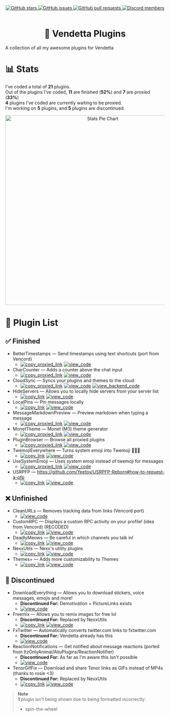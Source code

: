 <!--
	* This file was autogenerated
	* If you want to change anything, do so in the readmes.mjs file
	* https://github.com/nexpid/VendettaPlugins/edit/main/readmes.mjs
-->

<div align="center">
	<a href="https://github.com/nexpid/VendettaPlugins/stargazers">
		<img alt="GitHub stars" src="https://img.shields.io/github/stars/nexpid/VendettaPlugins?style=for-the-badge&color=b4befe&labelColor=1e1e2e&logo=starship&logoColor=fff">
	</a>
	<a href="https://github.com/nexpid/VendettaPlugins/issues">
		<img alt="GitHub issues" src="https://img.shields.io/github/issues/nexpid/VendettaPlugins?style=for-the-badge&color=74c7ec&labelColor=1e1e2e&logo=gitbook&logoColor=fff">
	</a>
	<a href="https://github.com/nexpid/VendettaPlugins/pulls">
		<img alt="GitHub pull requests" src="https://img.shields.io/github/issues-pr/nexpid/VendettaPlugins?style=for-the-badge&color=a6e3a1&labelColor=1e1e2e&logo=saucelabs&logoColor=fff">
	</a>
	<a href="https://discord.gg/n9QQ4XhhJP">
		<img alt="Discord members" src="https://img.shields.io/discord/1015931589865246730?style=for-the-badge&color=eba0ac&labelColor=1e1e2e&logo=discord&logoColor=fff">
	</a>
</div>
<br/>
<div align="center">
	<h1>🌙 Vendetta Plugins</h1>
</div>

A collection of all my awesome plugins for Vendetta

# 📊 Stats

I've coded a total of **21** plugins.  
Out of the plugins I've coded, **11** are finished (**52%**) and **7** are proxied (**33%**)  
**4** plugins I've coded are currently waiting to be proxied.  
I'm working on **5** plugins, and **5** plugins are discontinued.

<div align="center">
	<img alt="Stats Pie Chart" src="https://quickchart.io/chart?c=%7B%22type%22%3A%22doughnut%22%2C%22data%22%3A%7B%22labels%22%3A%5B%22Proxied%22%2C%22Finished%22%2C%22Unfinished%22%2C%22Discontinued%22%5D%2C%22datasets%22%3A%5B%7B%22data%22%3A%5B7%2C4%2C5%2C5%5D%2C%22backgroundColor%22%3A%5B%22%2389dceb%22%2C%22%23a6e3a1%22%2C%22%239399b2%22%2C%22%23f38ba8%22%5D%2C%22datalabels%22%3A%7B%22labels%22%3A%7B%22index%22%3A%7B%22color%22%3A%22%23FFF%22%2C%22font%22%3A%7B%22size%22%3A18%7D%2C%22align%22%3A%22end%22%2C%22anchor%22%3A%22end%22%2C%22formatter%22%3A(_%2C%20ctx)%20%3D%3E%20ctx.chart.data.labels%5Bctx.dataIndex%5D%7D%2C%22name%22%3A%7B%22color%22%3A%22%23222%22%2C%22backgroundColor%22%3A%22%23FFF%22%2C%22borderRadius%22%3A4%2C%22offset%22%3A0%2C%22padding%22%3A2%2C%22font%22%3A%7B%22size%22%3A16%7D%2C%22align%22%3A%22top%22%2C%22formatter%22%3A(val)%20%3D%3E%20%60%24%7BMath.floor((val%20%2F%2021)%20*%20100)%7D%25%60%7D%2C%22value%22%3A%7B%22color%22%3A%22%23FFF%22%2C%22font%22%3A%7B%22size%22%3A16%7D%2C%22padding%22%3A0%2C%22align%22%3A%22bottom%22%7D%7D%7D%7D%5D%7D%2C%22options%22%3A%7B%22legend%22%3A%7B%22display%22%3Afalse%7D%2C%22layout%22%3A%7B%22padding%22%3A%7B%22top%22%3A30%2C%22bottom%22%3A30%7D%7D%2C%22plugins%22%3A%7B%22datalabels%22%3A%7B%22display%22%3Atrue%7D%2C%22doughnutlabel%22%3A%7B%22color%22%3A%22%23FFF%22%2C%22labels%22%3A%5B%7B%22text%22%3A21%2C%22font%22%3A%7B%22size%22%3A20%2C%22weight%22%3A%22bold%22%7D%7D%2C%7B%22text%22%3A%22plugins%22%7D%5D%7D%7D%7D%7D" width=600 />
</div>

# 📃 Plugin List

## ✅ Finished

- BetterTimestamps — Send timestamps using text shortcuts (port from Vencord)
	- [<img alt="copy_proxied_link" src="https://img.shields.io/badge/copy_proxied_link-1e1e2e?style=for-the-badge" />](https://vd-plugins.github.io/proxy/gabe616.github.io/VendettaPlugins/better-timestamps) [<img alt="view_code" src="https://img.shields.io/badge/view_code-1e1e2e?style=for-the-badge" />](https://github.com/nexpid/VendettaPlugins/tree/main/plugins/better-timestamps)
- CharCounter — Adds a counter above the chat input
	- [<img alt="copy_proxied_link" src="https://img.shields.io/badge/copy_proxied_link-1e1e2e?style=for-the-badge" />](https://vd-plugins.github.io/proxy/gabe616.github.io/VendettaPlugins/char-counter) [<img alt="view_code" src="https://img.shields.io/badge/view_code-1e1e2e?style=for-the-badge" />](https://github.com/nexpid/VendettaPlugins/tree/main/plugins/char-counter)
- CloudSync — Syncs your plugins and themes to the cloud
	- [<img alt="copy_proxied_link" src="https://img.shields.io/badge/copy_proxied_link-1e1e2e?style=for-the-badge" />](https://vd-plugins.github.io/proxy/gabe616.github.io/VendettaPlugins/cloud-sync) [<img alt="view_code" src="https://img.shields.io/badge/view_code-1e1e2e?style=for-the-badge" />](https://github.com/nexpid/VendettaPlugins/tree/main/plugins/cloud-sync) [<img alt="view_backend_code" src="https://img.shields.io/badge/view_backend_code-1e1e2e?style=for-the-badge" />](https://github.com/nexpid/VendettaCloudSync)
- HideServers — Allows you to locally hide servers from your server list
	- [<img alt="copy_link" src="https://img.shields.io/badge/copy_link-1e1e2e?style=for-the-badge" />](https://vendetta.nexpid.xyz/hide-servers) [<img alt="view_code" src="https://img.shields.io/badge/view_code-1e1e2e?style=for-the-badge" />](https://github.com/nexpid/VendettaPlugins/tree/main/plugins/hide-servers)
- LocalPins — Pin messages locally
	- [<img alt="copy_link" src="https://img.shields.io/badge/copy_link-1e1e2e?style=for-the-badge" />](https://vendetta.nexpid.xyz/local-pins) [<img alt="view_code" src="https://img.shields.io/badge/view_code-1e1e2e?style=for-the-badge" />](https://github.com/nexpid/VendettaPlugins/tree/main/plugins/local-pins)
- MessageMarkdownPreview — Preview markdown when typing a message
	- [<img alt="copy_proxied_link" src="https://img.shields.io/badge/copy_proxied_link-1e1e2e?style=for-the-badge" />](https://vd-plugins.github.io/proxy/gabe616.github.io/VendettaPlugins/message-markdown-preview) [<img alt="view_code" src="https://img.shields.io/badge/view_code-1e1e2e?style=for-the-badge" />](https://github.com/nexpid/VendettaPlugins/tree/main/plugins/message-markdown-preview)
- MonetTheme — Monet (M3) theme generator
	- [<img alt="copy_proxied_link" src="https://img.shields.io/badge/copy_proxied_link-1e1e2e?style=for-the-badge" />](https://vd-plugins.github.io/proxy/gabe616.github.io/VendettaPlugins/monet-theme) [<img alt="view_code" src="https://img.shields.io/badge/view_code-1e1e2e?style=for-the-badge" />](https://github.com/nexpid/VendettaPlugins/tree/main/plugins/monet-theme)
- PluginBrowser — Browse all proxied plugins
	- [<img alt="copy_proxied_link" src="https://img.shields.io/badge/copy_proxied_link-1e1e2e?style=for-the-badge" />](https://vd-plugins.github.io/proxy/gabe616.github.io/VendettaPlugins/plugin-browser) [<img alt="view_code" src="https://img.shields.io/badge/view_code-1e1e2e?style=for-the-badge" />](https://github.com/nexpid/VendettaPlugins/tree/main/plugins/plugin-browser)
- TwemojiEverywhere — Turns system emoji into Twemoji 👋😀🎉
	- [<img alt="copy_link" src="https://img.shields.io/badge/copy_link-1e1e2e?style=for-the-badge" />](https://vendetta.nexpid.xyz/twemoji-everywhere) [<img alt="view_code" src="https://img.shields.io/badge/view_code-1e1e2e?style=for-the-badge" />](https://github.com/nexpid/VendettaPlugins/tree/main/plugins/twemoji-everywhere)
- UseSystemEmoji — Uses system emoji instead of twemoji for messages
	- [<img alt="copy_proxied_link" src="https://img.shields.io/badge/copy_proxied_link-1e1e2e?style=for-the-badge" />](https://vd-plugins.github.io/proxy/gabe616.github.io/VendettaPlugins/use-system-emoji) [<img alt="view_code" src="https://img.shields.io/badge/view_code-1e1e2e?style=for-the-badge" />](https://github.com/nexpid/VendettaPlugins/tree/main/plugins/use-system-emoji)
- USRPFP — https://github.com/Yeetov/USRPFP-Reborn#how-to-request-a-pfp
	- [<img alt="copy_link" src="https://img.shields.io/badge/copy_link-1e1e2e?style=for-the-badge" />](https://vendetta.nexpid.xyz/usrpfp) [<img alt="view_code" src="https://img.shields.io/badge/view_code-1e1e2e?style=for-the-badge" />](https://github.com/nexpid/VendettaPlugins/tree/main/plugins/usrpfp)

## ❌ Unfinished

- CleanURLs — Removes tracking data from links (Vencord port)
	- [<img alt="view_code" src="https://img.shields.io/badge/view_code-1e1e2e?style=for-the-badge" />](https://github.com/nexpid/VendettaPlugins/tree/main/plugins/clean-urls)
- CustomRPC — Displays a custom RPC activity on your profile! (idea from Vencord) (RECODED)
	- [<img alt="copy_link" src="https://img.shields.io/badge/copy_link-1e1e2e?style=for-the-badge" />](https://vendetta.nexpid.xyz/customrpc) [<img alt="view_code" src="https://img.shields.io/badge/view_code-1e1e2e?style=for-the-badge" />](https://github.com/nexpid/VendettaPlugins/tree/main/plugins/customrpc)
- DeadlyMeows — Be careful in which channels you talk in!
	- [<img alt="copy_link" src="https://img.shields.io/badge/copy_link-1e1e2e?style=for-the-badge" />](https://vendetta.nexpid.xyz/deadly-meows) [<img alt="view_code" src="https://img.shields.io/badge/view_code-1e1e2e?style=for-the-badge" />](https://github.com/nexpid/VendettaPlugins/tree/main/plugins/deadly-meows)
- NexxUtils — Nexx's utility plugins
	- [<img alt="copy_link" src="https://img.shields.io/badge/copy_link-1e1e2e?style=for-the-badge" />](https://vendetta.nexpid.xyz/nexxutils) [<img alt="view_code" src="https://img.shields.io/badge/view_code-1e1e2e?style=for-the-badge" />](https://github.com/nexpid/VendettaPlugins/tree/main/plugins/nexxutils)
- Themes+ — Adds more customizability to Themes
	- [<img alt="copy_link" src="https://img.shields.io/badge/copy_link-1e1e2e?style=for-the-badge" />](https://vendetta.nexpid.xyz/themes-plus) [<img alt="view_code" src="https://img.shields.io/badge/view_code-1e1e2e?style=for-the-badge" />](https://github.com/nexpid/VendettaPlugins/tree/main/plugins/themes-plus)

## 🎫 Discontinued

- DownloadEverything — Allows you to download stickers, voice messages, emojis and more!
	- **Discontinued For:** Demotivation + PictureLinks exists
	- [<img alt="view_code" src="https://img.shields.io/badge/view_code-1e1e2e?style=for-the-badge" />](https://github.com/nexpid/VendettaPlugins/tree/main/plugins/download-everything)
- Freemix — Allows you to remix images for free lol
	- **Discontinued For:** Replaced by NexxUtils
	- [<img alt="copy_link" src="https://img.shields.io/badge/copy_link-1e1e2e?style=for-the-badge" />](https://vendetta.nexpid.xyz/freemix) [<img alt="view_code" src="https://img.shields.io/badge/view_code-1e1e2e?style=for-the-badge" />](https://github.com/nexpid/VendettaPlugins/tree/main/plugins/freemix)
- FxTwitter — Automatically converts twitter.com links to fxtwitter.com
	- **Discontinued For:** Vendetta already has this
	- [<img alt="view_code" src="https://img.shields.io/badge/view_code-1e1e2e?style=for-the-badge" />](https://github.com/nexpid/VendettaPlugins/tree/main/plugins/fxtwitter)
- ReactionNotifications — Get notified about message reactions (ported from ItzOnlyAnimal/AliuPlugins/ReactionNotifier)
	- **Discontinued For:** As far as I'm aware this isn't possible
	- [<img alt="view_code" src="https://img.shields.io/badge/view_code-1e1e2e?style=for-the-badge" />](https://github.com/nexpid/VendettaPlugins/tree/main/plugins/reaction-notifications)
- TenorGifFix — Download and share Tenor links as GIFs instead of MP4s (thanks to rosie <3)
	- **Discontinued For:** Replaced by NexxUtils
	- [<img alt="copy_link" src="https://img.shields.io/badge/copy_link-1e1e2e?style=for-the-badge" />](https://vendetta.nexpid.xyz/tenor-gif-fix) [<img alt="view_code" src="https://img.shields.io/badge/view_code-1e1e2e?style=for-the-badge" />](https://github.com/nexpid/VendettaPlugins/tree/main/plugins/tenor-gif-fix)

> **Note**  
> **1** plugin isn't being shown due to being formatted incorrectly:  
> - spin-the-wheel  